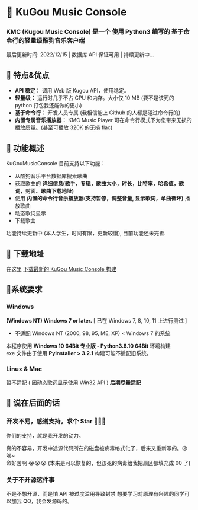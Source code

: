 
# 🌈 KuGou Music Console

### KMC (Kugou Music Console) 是一个 使用 Python3 编写的 基于命令行的轻量级酷狗音乐客户端
最后更新时间: 2022/12/15  |  数据库 API 保证可用  |  持续更新中...

## 🌷 特点&优点

* **API 稳定：** 调用 Web 版 Kugou API，使用稳定。
* **轻量级：** 运行时几乎不占 CPU 和内存。大小仅 10 MB (要不是该死的 python 打包我还能做的更小)
* **基于命令行：** 开发人员专属 (我相信能上 Github 的人都是碰过命令行的)
* **内置专属音乐播放器：** KMC Music Player 可在命令行模式下为您带来无损的播放质量。(甚至可播放 320K 的无损 flac)

## 🍂 功能概述

KuGouMusicConsole 目前支持以下功能：

* 从酷狗音乐平台数据库搜索歌曲
* 获取歌曲的 **详细信息(歌手，专辑，歌曲大小，时长，比特率，哈希值，歌词，封面、歌曲下载地址)**
* 使用 **内置的命令行音乐播放器(支持暂停，调整音量, 显示歌词，单曲循环)** 播放歌曲
* 动态歌词显示
* 下载歌曲

功能持续更新中 (本人学生，时间有限，更新较慢), 目前功能还未完善.

## 🌳 下载地址
在这里 [下载最新的 KuGou Music Console 构建](https://github.com/xiaomu18/KuGouMusicConsole/releases)

## 🍁系统要求

### Windows

**(Windows NT) Windows 7 or later.** [ 已在 Windows 7, 8, 10, 11 上进行测试 ]
* 不适配 Windows NT (2000, 98, 95, ME, XP) < Windows 7 的系统

本程序使用 **Windows 10 64Bit 专业版 - Python3.8.10 64Bit** 环境构建  
exe 文件由于使用 **Pyinstaller > 3.2.1** 构建可能不适配旧系统。

### Linux & Mac

暂不适配 ( 因动态歌词显示使用 Win32 API ) **后期尽量适配**

## 🌹 说在后面的话

### 开发不易，感谢支持。求个 Star 🙏🙏🙏
你们的支持，就是我开发的动力。

真的不容易，开发中途源代码所在的磁盘被病毒格式化了，后来又重新写的。😥 唉~  
命好苦啊 😭😭😭 (本来是可以恢复的，但该死的病毒给我把扇区都填充成 00 了)

### 关于不开源这件事
不是不想开源，而是怕 API 被过度滥用导致封禁
想要学习对原理有兴趣的同学可以加我 QQ，我会发源码的。
